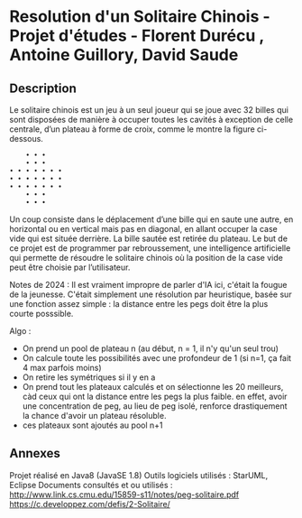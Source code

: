 # Resolution d'un Solitaire Chinois - Projet d'études - Florent Durécu , Antoine Guillory, David Saude


## Description

Le solitaire chinois est un jeu à un seul joueur qui se joue avec 32 billes qui
sont disposées de manière à occuper toutes les cavités à exception de celle
centrale, d’un plateau à forme de croix, comme le montre la figure ci-dessous.

        • • •
        • • •
    • • • • • • •
    • • • • • • •
    • • • • • • •
        • • •
        • • •
        
Un coup consiste dans le déplacement d’une bille qui en saute une autre,
en horizontal ou en vertical mais pas en diagonal, en allant occuper la case
vide qui est située derrière. La bille sautée est retirée du plateau.
Le but de ce projet est de programmer par rebroussement, une intelligence
artificielle qui permette de résoudre le solitaire chinois où la position de
la case vide peut être choisie par l’utilisateur.

Notes de 2024 : Il est vraiment impropre de parler d'IA ici, c'était la fougue de la jeunesse. C'était simplement une résolution par heuristique, basée sur une fonction assez simple : la distance entre les pegs doit être la plus courte posssible.

Algo :
- On prend un pool de plateau n (au début, n = 1, il n'y qu'un seul trou)
- On calcule toute les possibilités avec une profondeur de 1 (si n=1, ça fait 4 max parfois moins)
- On retire les symétriques si il y en a
- On prend tout les plateaux calculés et on sélectionne les 20 meilleurs, càd ceux qui ont la distance entre les pegs la plus faible. en effet, avoir une concentration de peg, au lieu de peg isolé, renforce drastiquement la chance d'avoir un plateau résoluble.
- ces plateaux sont ajoutés au pool n+1


## Annexes

Projet réalisé en Java8 (JavaSE 1.8)
Outils logiciels utilisés : StarUML, Eclipse
Documents consultés et ou utilisés :
http://www.link.cs.cmu.edu/15859-s11/notes/peg-solitaire.pdf
https://c.developpez.com/defis/2-Solitaire/
